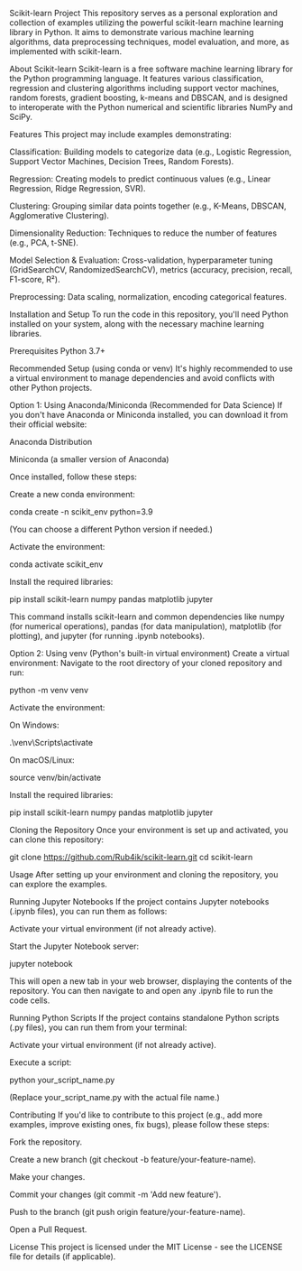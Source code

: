 Scikit-learn Project
This repository serves as a personal exploration and collection of examples utilizing the powerful scikit-learn machine learning library in Python. It aims to demonstrate various machine learning algorithms, data preprocessing techniques, model evaluation, and more, as implemented with scikit-learn.

About Scikit-learn
Scikit-learn is a free software machine learning library for the Python programming language. It features various classification, regression and clustering algorithms including support vector machines, random forests, gradient boosting, k-means and DBSCAN, and is designed to interoperate with the Python numerical and scientific libraries NumPy and SciPy.

Features
This project may include examples demonstrating:

Classification: Building models to categorize data (e.g., Logistic Regression, Support Vector Machines, Decision Trees, Random Forests).

Regression: Creating models to predict continuous values (e.g., Linear Regression, Ridge Regression, SVR).

Clustering: Grouping similar data points together (e.g., K-Means, DBSCAN, Agglomerative Clustering).

Dimensionality Reduction: Techniques to reduce the number of features (e.g., PCA, t-SNE).

Model Selection & Evaluation: Cross-validation, hyperparameter tuning (GridSearchCV, RandomizedSearchCV), metrics (accuracy, precision, recall, F1-score, R²).

Preprocessing: Data scaling, normalization, encoding categorical features.

Installation and Setup
To run the code in this repository, you'll need Python installed on your system, along with the necessary machine learning libraries.

Prerequisites
Python 3.7+

Recommended Setup (using conda or venv)
It's highly recommended to use a virtual environment to manage dependencies and avoid conflicts with other Python projects.

Option 1: Using Anaconda/Miniconda (Recommended for Data Science)
If you don't have Anaconda or Miniconda installed, you can download it from their official website:

Anaconda Distribution

Miniconda (a smaller version of Anaconda)

Once installed, follow these steps:

Create a new conda environment:

conda create -n scikit_env python=3.9

(You can choose a different Python version if needed.)

Activate the environment:

conda activate scikit_env

Install the required libraries:

pip install scikit-learn numpy pandas matplotlib jupyter

This command installs scikit-learn and common dependencies like numpy (for numerical operations), pandas (for data manipulation), matplotlib (for plotting), and jupyter (for running .ipynb notebooks).

Option 2: Using venv (Python's built-in virtual environment)
Create a virtual environment:
Navigate to the root directory of your cloned repository and run:

python -m venv venv

Activate the environment:

On Windows:

.\venv\Scripts\activate

On macOS/Linux:

source venv/bin/activate

Install the required libraries:

pip install scikit-learn numpy pandas matplotlib jupyter

Cloning the Repository
Once your environment is set up and activated, you can clone this repository:

git clone https://github.com/Rub4ik/scikit-learn.git
cd scikit-learn

Usage
After setting up your environment and cloning the repository, you can explore the examples.

Running Jupyter Notebooks
If the project contains Jupyter notebooks (.ipynb files), you can run them as follows:

Activate your virtual environment (if not already active).

Start the Jupyter Notebook server:

jupyter notebook

This will open a new tab in your web browser, displaying the contents of the repository. You can then navigate to and open any .ipynb file to run the code cells.

Running Python Scripts
If the project contains standalone Python scripts (.py files), you can run them from your terminal:

Activate your virtual environment (if not already active).

Execute a script:

python your_script_name.py

(Replace your_script_name.py with the actual file name.)

Contributing
If you'd like to contribute to this project (e.g., add more examples, improve existing ones, fix bugs), please follow these steps:

Fork the repository.

Create a new branch (git checkout -b feature/your-feature-name).

Make your changes.

Commit your changes (git commit -m 'Add new feature').

Push to the branch (git push origin feature/your-feature-name).

Open a Pull Request.

License
This project is licensed under the MIT License - see the LICENSE file for details (if applicable).
